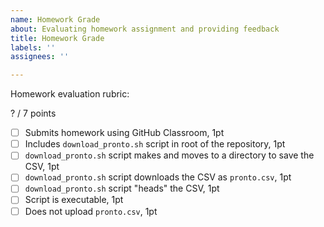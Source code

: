 ```yaml
---
name: Homework Grade
about: Evaluating homework assignment and providing feedback
title: Homework Grade
labels: ''
assignees: ''

---
```


Homework evaluation rubric: 

? / 7 points

- [ ] Submits homework using GitHub Classroom, 1pt
- [ ] Includes `download_pronto.sh` script in root of the repository, 1pt
- [ ] `download_pronto.sh` script makes and moves to a directory to save the CSV, 1pt
- [ ] `download_pronto.sh` script downloads the CSV as `pronto.csv`, 1pt
- [ ] `download_pronto.sh` script "heads" the CSV, 1pt
- [ ] Script is executable, 1pt
- [ ] Does not upload `pronto.csv`, 1pt
